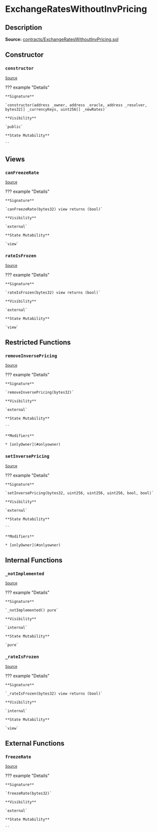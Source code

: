 # ExchangeRatesWithoutInvPricing

## Description

**Source:** [contracts/ExchangeRatesWithoutInvPricing.sol](https://github.com/Synthetixio/synthetix/tree/v2.50.2-ovm-alpha/contracts/ExchangeRatesWithoutInvPricing.sol)

## Constructor

### `constructor`

<sub>[Source](https://github.com/Synthetixio/synthetix/tree/v2.50.2-ovm-alpha/contracts/ExchangeRatesWithoutInvPricing.sol#L8)</sub>

??? example "Details"

    **Signature**

    `constructor(address _owner, address _oracle, address _resolver, bytes32[] _currencyKeys, uint256[] _newRates)`

    **Visibility**

    `public`

    **State Mutability**

    ``

## Views

### `canFreezeRate`

<sub>[Source](https://github.com/Synthetixio/synthetix/tree/v2.50.2-ovm-alpha/contracts/ExchangeRatesWithoutInvPricing.sol#L35)</sub>

??? example "Details"

    **Signature**

    `canFreezeRate(bytes32) view returns (bool)`

    **Visibility**

    `external`

    **State Mutability**

    `view`

### `rateIsFrozen`

<sub>[Source](https://github.com/Synthetixio/synthetix/tree/v2.50.2-ovm-alpha/contracts/ExchangeRatesWithoutInvPricing.sol#L39)</sub>

??? example "Details"

    **Signature**

    `rateIsFrozen(bytes32) view returns (bool)`

    **Visibility**

    `external`

    **State Mutability**

    `view`

## Restricted Functions

### `removeInversePricing`

<sub>[Source](https://github.com/Synthetixio/synthetix/tree/v2.50.2-ovm-alpha/contracts/ExchangeRatesWithoutInvPricing.sol#L27)</sub>

??? example "Details"

    **Signature**

    `removeInversePricing(bytes32)`

    **Visibility**

    `external`

    **State Mutability**

    ``

    **Modifiers**

    * [onlyOwner](#onlyowner)

### `setInversePricing`

<sub>[Source](https://github.com/Synthetixio/synthetix/tree/v2.50.2-ovm-alpha/contracts/ExchangeRatesWithoutInvPricing.sol#L16)</sub>

??? example "Details"

    **Signature**

    `setInversePricing(bytes32, uint256, uint256, uint256, bool, bool)`

    **Visibility**

    `external`

    **State Mutability**

    ``

    **Modifiers**

    * [onlyOwner](#onlyowner)

## Internal Functions

### `_notImplemented`

<sub>[Source](https://github.com/Synthetixio/synthetix/tree/v2.50.2-ovm-alpha/contracts/ExchangeRatesWithoutInvPricing.sol#L47)</sub>

??? example "Details"

    **Signature**

    `_notImplemented() pure`

    **Visibility**

    `internal`

    **State Mutability**

    `pure`

### `_rateIsFrozen`

<sub>[Source](https://github.com/Synthetixio/synthetix/tree/v2.50.2-ovm-alpha/contracts/ExchangeRatesWithoutInvPricing.sol#L43)</sub>

??? example "Details"

    **Signature**

    `_rateIsFrozen(bytes32) view returns (bool)`

    **Visibility**

    `internal`

    **State Mutability**

    `view`

## External Functions

### `freezeRate`

<sub>[Source](https://github.com/Synthetixio/synthetix/tree/v2.50.2-ovm-alpha/contracts/ExchangeRatesWithoutInvPricing.sol#L31)</sub>

??? example "Details"

    **Signature**

    `freezeRate(bytes32)`

    **Visibility**

    `external`

    **State Mutability**

    ``
